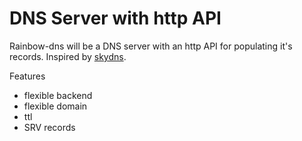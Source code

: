 # DNS Server with http API

Rainbow-dns will be a DNS server with an http API for populating it's records. Inspired by [skydns](https://github.com/skynetservices/skydns).

Features

* flexible backend
* flexible domain
* ttl
* SRV records
